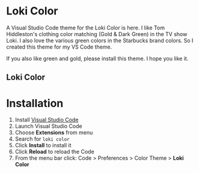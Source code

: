# Loki Color


A Visual Studio Code theme for the Loki Color is here. I like Tom Hiddleston's clothing color matching (Gold & Dark Green) in the TV show Loki. I also love the various green colors in the Starbucks brand colors. So I created this theme for my VS Code theme.

If you also like green and gold, please install this theme. I hope you like it.


## Loki Color


# Installation

1.  Install [Visual Studio Code](https://code.visualstudio.com/)
2.  Launch Visual Studio Code
3.  Choose **Extensions** from menu
4.  Search for `loki color`
5.  Click **Install** to install it
6.  Click **Reload** to reload the Code
7.  From the menu bar click: Code > Preferences > Color Theme > **Loki Color**
